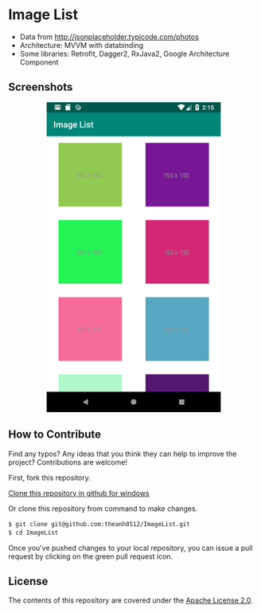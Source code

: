 # Image List
* Data from http://jsonplaceholder.typicode.com/photos
* Architecture: MVVM with databinding
* Some libraries: Retrofit, Dagger2, RxJava2, Google Architecture Component

## Screenshots
<p align="center">
  <img src="/screenshots/Screenshot_1.png" width="350" alt="accessibility text">
</p>

## How to Contribute

Find any typos? Any ideas that you think they can help to improve the project? Contributions are welcome!

First, fork this repository.

[Clone this repository in github for windows](github-windows://openRepo/https://github.com/theanh0512/ImageList)

Or clone this repository from command to make changes.

```sh
$ git clone git@github.com:theanh0512/ImageList.git
$ cd ImageList
```

Once you've pushed changes to your local repository, you can issue a pull request by clicking on the green pull request icon.

## License

The contents of this repository are covered under the [Apache License 2.0](LICENSE).
